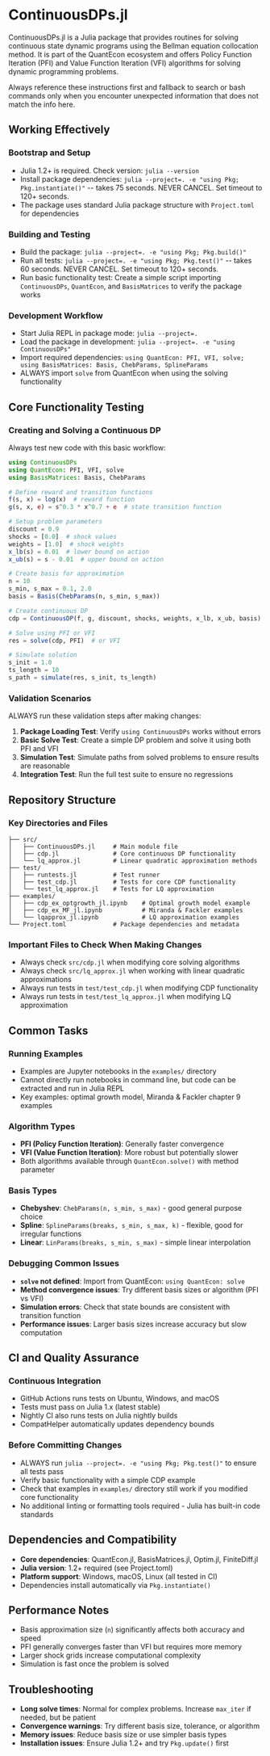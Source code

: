 # ContinuousDPs.jl

ContinuousDPs.jl is a Julia package that provides routines for solving continuous state dynamic programs using the Bellman equation collocation method. It is part of the QuantEcon ecosystem and offers Policy Function Iteration (PFI) and Value Function Iteration (VFI) algorithms for solving dynamic programming problems.

Always reference these instructions first and fallback to search or bash commands only when you encounter unexpected information that does not match the info here.

## Working Effectively

### Bootstrap and Setup
- Julia 1.2+ is required. Check version: `julia --version`
- Install package dependencies: `julia --project=. -e "using Pkg; Pkg.instantiate()"` -- takes 75 seconds. NEVER CANCEL. Set timeout to 120+ seconds.
- The package uses standard Julia package structure with `Project.toml` for dependencies

### Building and Testing
- Build the package: `julia --project=. -e "using Pkg; Pkg.build()"`
- Run all tests: `julia --project=. -e "using Pkg; Pkg.test()"` -- takes 60 seconds. NEVER CANCEL. Set timeout to 120+ seconds.
- Run basic functionality test: Create a simple script importing `ContinuousDPs`, `QuantEcon`, and `BasisMatrices` to verify the package works

### Development Workflow
- Start Julia REPL in package mode: `julia --project=.`
- Load the package in development: `julia --project=. -e "using ContinuousDPs"`
- Import required dependencies: `using QuantEcon: PFI, VFI, solve; using BasisMatrices: Basis, ChebParams, SplineParams`
- ALWAYS import `solve` from QuantEcon when using the solving functionality

## Core Functionality Testing

### Creating and Solving a Continuous DP
Always test new code with this basic workflow:
```julia
using ContinuousDPs
using QuantEcon: PFI, VFI, solve
using BasisMatrices: Basis, ChebParams

# Define reward and transition functions
f(s, x) = log(x)  # reward function
g(s, x, e) = s^0.3 * x^0.7 + e  # state transition function

# Setup problem parameters
discount = 0.9
shocks = [0.0]  # shock values
weights = [1.0]  # shock weights
x_lb(s) = 0.01  # lower bound on action
x_ub(s) = s - 0.01  # upper bound on action

# Create basis for approximation
n = 10
s_min, s_max = 0.1, 2.0
basis = Basis(ChebParams(n, s_min, s_max))

# Create continuous DP
cdp = ContinuousDP(f, g, discount, shocks, weights, x_lb, x_ub, basis)

# Solve using PFI or VFI
res = solve(cdp, PFI)  # or VFI

# Simulate solution
s_init = 1.0
ts_length = 10
s_path = simulate(res, s_init, ts_length)
```

### Validation Scenarios
ALWAYS run these validation steps after making changes:
1. **Package Loading Test**: Verify `using ContinuousDPs` works without errors
2. **Basic Solve Test**: Create a simple DP problem and solve it using both PFI and VFI
3. **Simulation Test**: Simulate paths from solved problems to ensure results are reasonable
4. **Integration Test**: Run the full test suite to ensure no regressions

## Repository Structure

### Key Directories and Files
```
├── src/
│   ├── ContinuousDPs.jl     # Main module file
│   ├── cdp.jl               # Core continuous DP functionality
│   └── lq_approx.jl         # Linear quadratic approximation methods
├── test/
│   ├── runtests.jl          # Test runner
│   ├── test_cdp.jl          # Tests for core CDP functionality
│   └── test_lq_approx.jl    # Tests for LQ approximation
├── examples/
│   ├── cdp_ex_optgrowth_jl.ipynb    # Optimal growth model example
│   ├── cdp_ex_MF_jl.ipynb           # Miranda & Fackler examples
│   └── lqapprox_jl.ipynb            # LQ approximation examples
└── Project.toml             # Package dependencies and metadata
```

### Important Files to Check When Making Changes
- Always check `src/cdp.jl` when modifying core solving algorithms
- Always check `src/lq_approx.jl` when working with linear quadratic approximations  
- Always run tests in `test/test_cdp.jl` when modifying CDP functionality
- Always run tests in `test/test_lq_approx.jl` when modifying LQ approximation

## Common Tasks

### Running Examples
- Examples are Jupyter notebooks in the `examples/` directory
- Cannot directly run notebooks in command line, but code can be extracted and run in Julia REPL
- Key examples: optimal growth model, Miranda & Fackler chapter 9 examples

### Algorithm Types
- **PFI (Policy Function Iteration)**: Generally faster convergence
- **VFI (Value Function Iteration)**: More robust but potentially slower
- Both algorithms available through `QuantEcon.solve()` with method parameter

### Basis Types  
- **Chebyshev**: `ChebParams(n, s_min, s_max)` - good general purpose choice
- **Spline**: `SplineParams(breaks, s_min, s_max, k)` - flexible, good for irregular functions
- **Linear**: `LinParams(breaks, s_min, s_max)` - simple linear interpolation

### Debugging Common Issues
- **`solve` not defined**: Import from QuantEcon: `using QuantEcon: solve`
- **Method convergence issues**: Try different basis sizes or algorithm (PFI vs VFI)
- **Simulation errors**: Check that state bounds are consistent with transition function
- **Performance issues**: Larger basis sizes increase accuracy but slow computation

## CI and Quality Assurance

### Continuous Integration
- GitHub Actions runs tests on Ubuntu, Windows, and macOS
- Tests must pass on Julia 1.x (latest stable)
- Nightly CI also runs tests on Julia nightly builds
- CompatHelper automatically updates dependency bounds

### Before Committing Changes
- ALWAYS run `julia --project=. -e "using Pkg; Pkg.test()"` to ensure all tests pass
- Verify basic functionality with a simple CDP example
- Check that examples in `examples/` directory still work if you modified core functionality
- No additional linting or formatting tools required - Julia has built-in code standards

## Dependencies and Compatibility
- **Core dependencies**: QuantEcon.jl, BasisMatrices.jl, Optim.jl, FiniteDiff.jl
- **Julia version**: 1.2+ required (see Project.toml)
- **Platform support**: Windows, macOS, Linux (all tested in CI)
- Dependencies install automatically via `Pkg.instantiate()`

## Performance Notes
- Basis approximation size (`n`) significantly affects both accuracy and speed
- PFI generally converges faster than VFI but requires more memory
- Larger shock grids increase computational complexity
- Simulation is fast once the problem is solved

## Troubleshooting
- **Long solve times**: Normal for complex problems. Increase `max_iter` if needed, but be patient
- **Convergence warnings**: Try different basis size, tolerance, or algorithm
- **Memory issues**: Reduce basis size or use simpler basis types
- **Installation issues**: Ensure Julia 1.2+ and try `Pkg.update()` first